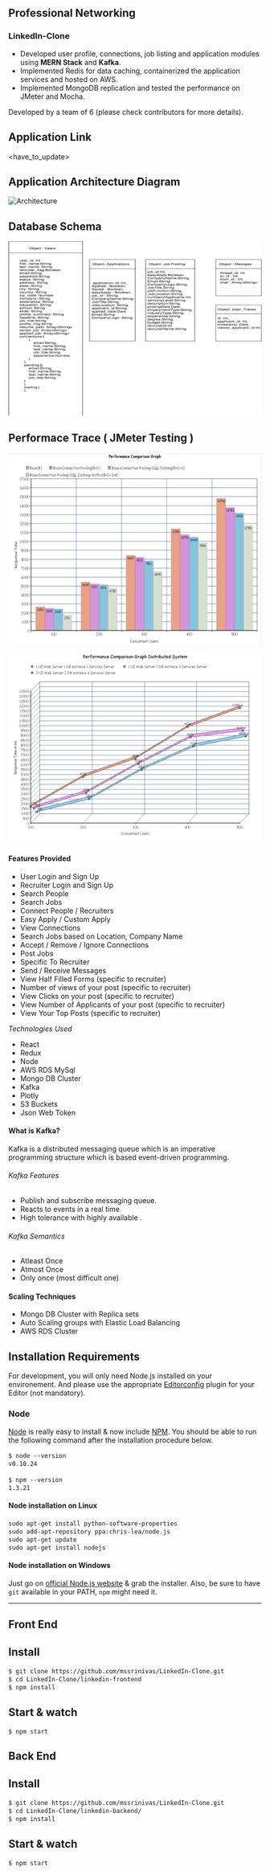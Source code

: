 ## Professional Networking 

### LinkedIn-Clone

 - Developed user profile, connections, job listing and application modules using <b>MERN Stack</b> and <b>Kafka</b>. 
 - Implemented Redis for data caching, containerized the application services and hosted on AWS. 
 - Implemented MongoDB replication and tested the performance on JMeter and Mocha. 

Developed by a team of 6 (please check contributors for more details).


## Application Link

<have_to_update>

## Application Architecture Diagram
 
![Architecture](Architecture/Architecture.png)

## Database Schema
 
![Database_Schema](Architecture/Database_Schema.png)

 
## Performace Trace ( JMeter Testing )

![Performance_1](Architecture/Performance_1.png)


![Performance_2](Architecture/Performance_2.png)

 
#### Features Provided

 - User Login and Sign Up
 - Recruiter Login and Sign Up
 - Search People
 - Search Jobs
 - Connect People / Recruiters
 - Easy Apply / Custom Apply
 - View Connections
 - Search Jobs based on Location, Company Name
 - Accept / Remove / Ignore Connections
 - Post Jobs
 - Specific To Recruiter 
 - Send / Receive Messages
 - View Half Filled Forms (specific to recruiter)
 - Number of views of your post (specific to recruiter)
 - View Clicks on your post (specific to recruiter)
 - View Number of Applicants of your post (specific to recruiter)
 - View Your Top Posts (specific to recruiter)
 

*Technologies Used*
 - React
 - Redux
 - Node
 - AWS RDS MySql
 - Mongo DB Cluster
 - Kafka
 - Plotly
 - S3 Buckets
 - Json Web Token
 

#### What is Kafka?
Kafka is a distributed messaging queue which is an imperative programming structure which is based event-driven programming.

###### Kafka Features
- Publish and subscribe messaging queue.
- Reacts to events in a real time
- High tolerance with highly available .

###### Kafka Semantics
- Atleast Once
- Atmost Once
- Only once (most difficult one)

#### Scaling Techniques
- Mongo DB Cluster with Replica sets
- Auto Scaling  groups with Elastic Load Balancing 
- AWS RDS Cluster

## Installation Requirements

For development, you will only need Node.js installed on your environement.
And please use the appropriate [Editorconfig](http://editorconfig.org/) plugin for your Editor (not mandatory).

### Node

[Node](http://nodejs.org/) is really easy to install & now include [NPM](https://npmjs.org/).
You should be able to run the following command after the installation procedure
below.

    $ node --version
    v0.10.24

    $ npm --version
    1.3.21

#### Node installation on Linux

    sudo apt-get install python-software-properties
    sudo add-apt-repository ppa:chris-lea/node.js
    sudo apt-get update
    sudo apt-get install nodejs

#### Node installation on Windows

Just go on [official Node.js website](http://nodejs.org/) & grab the installer.
Also, be sure to have `git` available in your PATH, `npm` might need it.

---

## Front End 
## Install

    $ git clone https://github.com/mssrinivas/LinkedIn-Clone.git
    $ cd LinkedIn-Clone/linkedin-frontend
    $ npm install

## Start & watch

    $ npm start

    
## Back End 
## Install

    $ git clone https://github.com/mssrinivas/LinkedIn-Clone.git
    $ cd LinkedIn-Clone/linkedin-backend/
    $ npm install

## Start & watch

    $ npm start
